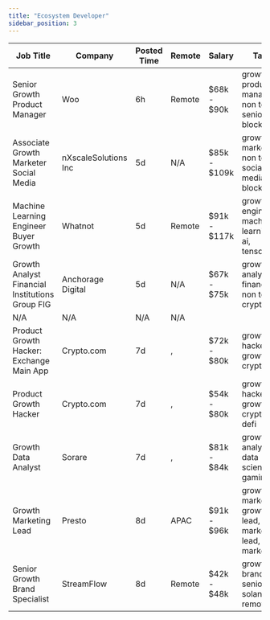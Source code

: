 ```yaml
---
title: "Ecosystem Developer"
sidebar_position: 3
---
```


| Job Title | Company | Posted Time | Remote | Salary | Tags | Apply Link |
|-----------|---------|-------------|--------|--------|------|------------|
| Senior Growth Product Manager | Woo | 6h | Remote | $68k - $90k | growth, product manager, non tech, senior, blockchain | [Apply](https://web3.career/senior-growth-product-manager-woo/95664) |
| Associate Growth Marketer Social Media | nXscaleSolutions Inc | 5d | N/A | $85k - $109k | growth, marketing, non tech, social media, blockchain | [Apply](https://web3.career/associate-growth-marketer-social-media-nxscale/103520) |
| Machine Learning Engineer Buyer Growth | Whatnot | 5d | Remote | $91k - $117k | growth, engineer, machine learning, ai, tensorflow | [Apply](https://web3.career/machine-learning-engineer-buyer-growth-whatnot/103488) |
| Growth Analyst Financial Institutions Group FIG | Anchorage Digital | 5d | N/A | $67k - $75k | growth, analyst, finance, non tech, crypto | [Apply](https://web3.career/growth-analyst-financial-institutions-group-fig-anchorage/103436) |
| N/A | N/A | N/A | N/A |  |  | [Apply](https://web3.career/metana) |
| Product Growth Hacker: Exchange Main App | Crypto.com | 7d | , | $72k - $80k | growth hacker, growth, crypto | [Apply](https://web3.career/product-growth-hacker-exchange-main-app-crypto-com/103385) |
| Product Growth Hacker | Crypto.com | 7d | , | $54k - $80k | growth hacker, growth, crypto, defi | [Apply](https://web3.career/product-growth-hacker-crypto-com/103383) |
| Growth Data Analyst | Sorare | 7d | , | $81k - $84k | growth, analyst, data science, gaming | [Apply](https://web3.career/growth-data-analyst-sorare/103294) |
| Growth Marketing Lead | Presto | 8d | APAC | $91k - $96k | growth marketing, growth, lead, marketing lead, marketing | [Apply](https://web3.career/growth-marketing-lead-presto/103246) |
| Senior Growth Brand Specialist | StreamFlow | 8d | Remote | $42k - $48k | growth, brand, senior, solana, remote | [Apply](https://web3.career/senior-growth-brand-specialist-streamflow/103241) |
